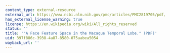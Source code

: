 ```yaml
---
content_type: external-resource
external_url: https://www.ncbi.nlm.nih.gov/pmc/articles/PMC2819705/pdf/nihms173109.pdf
has_external_license_warning: true
license: https://en.wikipedia.org/wiki/All_rights_reserved
status: ''
title: '"A Face Feature Space in the Macaque Temporal Lobe." (PDF)'
uid: 397f886c-3938-4a87-8580-075aabea5054
wayback_url: ''
---
```

